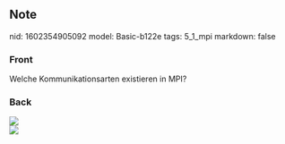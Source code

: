 ## Note
nid: 1602354905092
model: Basic-b122e
tags: 5_1_mpi
markdown: false

### Front
Welche Kommunikationsarten existieren in MPI?

### Back
<img src="paste-256ad8686b92c52a8cd1d6622d25afd6a91fab55.jpg">
<div><img src=
"paste-bebb953c41d93d3a4e7fdab3e97566b051274c21.jpg"></div>
